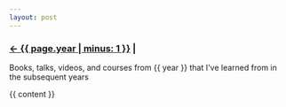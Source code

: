 ```yaml
---
layout: post
---
```


### <a href="/{{ page.year | minus: 1 }}/12/31/learn-{{ page.year | minus: 1 }}">← {{ page.year | minus: 1 }}</a> |

Books, talks, videos, and courses from {{ year }} that I've learned from in the subsequent years

{{ content }}
